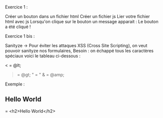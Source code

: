 Exercice 1 : 

Créer un bouton dans un fichier html
Créer un fichier js
Lier votre fichier html avec js
Lorsqu'on clique sur le bouton un message apparait : Le bouton a été cliqué !


Exercice 1 bis :

Sanityze -> Pour éviter les attaques XSS (Cross Site Scripting), on veut pouvoir sanityze nos formulaires,
Besoin : on échappé tous les caractères spéciaux voici le tableau ci-dessous :

< = @lt;
> = @gt;
" = &quot;
& = @amp;


Exemple :
<h2>Hello World</h2> = &lt;h2&gt;Hello World&lt;/h2&gt

